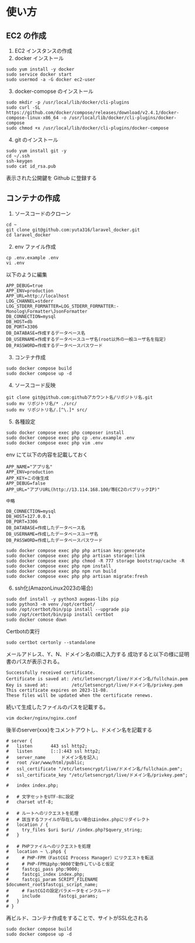 # 使い方

## EC2 の作成

1. EC2 インスタンスの作成
2. docker インストール

```
sudo yum install -y docker
sudo service docker start
sudo usermod -a -G docker ec2-user
```

3. docker-comopse のインストール

```
sudo mkdir -p /usr/local/lib/docker/cli-plugins
sudo curl -SL https://github.com/docker/compose/releases/download/v2.4.1/docker-compose-linux-x86_64 -o /usr/local/lib/docker/cli-plugins/docker-compose
sudo chmod +x /usr/local/lib/docker/cli-plugins/docker-compose
```

4. git のインストール

```
sudo yum install git -y
cd ~/.ssh
ssh-keygen
sudo cat id_rsa.pub
```

表示された公開鍵を Github に登録する

## コンテナの作成

1. ソースコードのクローン

```
cd ~
git clone git@github.com:yuta316/laravel_docker.git
cd laravel_docker
```

2. env ファイル作成

```
cp .env.example .env
vi .env
```

以下のように編集

```
APP_DEBUG=true
APP_ENV=production
APP_URL=http://localhost
LOG_CHANNEL=stderr
LOG_STDERR_FORMATTER=LOG_STDERR_FORMATTER:-Monolog\Formatter\JsonFormatter
DB_CONNECTION=mysql
DB_HOST=db
DB_PORT=3306
DB_DATABASE=作成するデータベース名
DB_USERNAME=作成するデータベースユーザ名(root以外の一般ユーザ名を指定)
DB_PASSWORD=作成するデータベースパスワード
```

3. コンテナ作成

```
sudo docker compose build
sudo docker compose up -d
```

4. ソースコード反映

```
git clone git@github.com:githubアカウント名/リポジトリ名.git
sudo mv リポジトリ名/* ./src/
sudo mv リポジトリ名/.[^\.]* src/
```

5. 各種設定

```
sudo docker compose exec php composer install
sudo docker compose exec php cp .env.example .env
sudo docker compose exec php vim .env
```

env にて以下の内容を記載しておく

```
APP_NAME="アプリ名"
APP_ENV=production
APP_KEY=この後生成
APP_DEBUG=false
APP_URL="アプリURL(http://13.114.168.100/等EC2のパブリックIP)"

中略

DB_CONNECTION=mysql
DB_HOST=127.0.0.1
DB_PORT=3306
DB_DATABASE=作成したデータベース名
DB_USERNAME=作成したデータベースユーザ名
DB_PASSWORD=作成したデータベースパスワード
```

```
sudo docker compose exec php php artisan key:generate
sudo docker compose exec php php artisan storage:link
sudo docker compose exec php chmod -R 777 storage bootstrap/cache -R
sudo docker compose exec php npm install
sudo docker compose exec php npm run build
sudo docker compose exec php php artisan migrate:fresh
```

6. ssh化(AmazonLinux2023の場合)
```
sudo dnf install -y python3 augeas-libs pip
sudo python3 -m venv /opt/certbot/
sudo /opt/certbot/bin/pip install --upgrade pip
sudo /opt/certbot/bin/pip install certbot
sudo docker comose down
```
Certbotの実行
```
sudo certbot certonly --standalone
```
メールアドレス、Y、N、ドメイン名の順に入力する
成功すると以下の様に証明書のパスが表示される。
```
Successfully received certificate.
Certificate is saved at: /etc/letsencrypt/live/ドメイン名/fullchain.pem
Key is saved at:         /etc/letsencrypt/live/ドメイン名/privkey.pem
This certificate expires on 2023-11-08.
These files will be updated when the certificate renews.
```
続いて生成したファイルのパスを記載する。
```
vim docker/nginx/nginx.conf
```
後半のserver{xxx}をコメントアウトし、ドメイン名を記載する
```
# server {
#   listen       443 ssl http2;
#   listen       [::]:443 ssl http2;
#   server_name      ドメイン名を記入;
#   root /var/www/html/public;
#   ssl_certificate "/etc/letsencrypt/live/ドメイン名/fullchain.pem";
#   ssl_certificate_key "/etc/letsencrypt/live/ドメイン名/privkey.pem";

#   index index.php;

#   # 文字セットをUTF-8に設定
#   charset utf-8;

#   # ルートへのリクエストを処理
#   # 該当するファイルが存在しない場合はindex.phpにリダイレクト
#   location / {
#     try_files $uri $uri/ /index.php?$query_string;
#   }

#   # PHPファイルへのリクエストを処理
#   location ~ \.php$ {
#     # PHP-FPM（FastCGI Process Manager）にリクエストを転送
#     # PHP-FPMはphp:9000で動作していると仮定
#     fastcgi_pass php:9000;
#     fastcgi_index index.php;
#     fastcgi_param SCRIPT_FILENAME  $document_root$fastcgi_script_name;
#     # FastCGIの設定パラメータをインクルード
#     include       fastcgi_params;
#   }
# }
```
再ビルド、コンテナ作成をすることで、サイトがSSL化される
```
sudo docker compose build
sudo docker compose up -d
```
